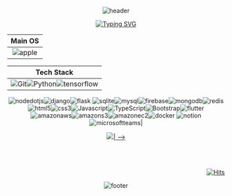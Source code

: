 <div align="center">
  
![header](https://capsule-render.vercel.app/api?type=Waving&color=0066e1&height=100)

[![Typing SVG](https://readme-typing-svg.demolab.com?font=Alkatra&weight=500&size=45&duration=6000&pause=3&color=0066e1&center=true&vCenter=false&multiline=true&repeat=true&width=1000&height=100&lines=6eom9eun's%20GitHub!%20👋)](https://git.io/typing-svg)
<!-- https://simpleicons.org/ -->

|Main OS|
|:---:|
|![apple](https://img.shields.io/badge/macos-ffffff.svg?&style=for-the-badge&logo=apple&logoColor=black)|

|Tech Stack|
|:---:|
|![Git](https://img.shields.io/badge/Git-F05032.svg?&style=for-the-badge&logo=Git&logoColor=white)![Python](https://img.shields.io/badge/Python-3776AB.svg?&style=for-the-badge&logo=Python&logoColor=white)![tensorflow](https://img.shields.io/badge/tensorflow-FF6F00.svg?&style=for-the-badge&logo=tensorflow&logoColor=white)
![nodedotjs](https://img.shields.io/badge/nodedotjs-339933.svg?&style=for-the-badge&logo=nodedotjs&logoColor=white)![django](https://img.shields.io/badge/django-092E20.svg?&style=for-the-badge&logo=django&logoColor=white)![flask](https://img.shields.io/badge/flask-000000.svg?&style=for-the-badge&logo=flask&logoColor=white)
![sqlite](https://img.shields.io/badge/sqlite-003B57.svg?&style=for-the-badge&logo=sqlite&logoColor=white)![mysql](https://img.shields.io/badge/mysql-4479A1.svg?&style=for-the-badge&logo=mysql&logoColor=white)![firebase](https://img.shields.io/badge/firebase-FFCA28.svg?&style=for-the-badge&logo=firebase&logoColor=black)![mongodb](https://img.shields.io/badge/mongodb-47A248.svg?&style=for-the-badge&logo=mongodb&logoColor=white)![redis](https://img.shields.io/badge/redis-DC382D.svg?&style=for-the-badge&logo=redis&logoColor=white)
![html5](https://img.shields.io/badge/html5-E34F26.svg?&style=for-the-badge&logo=html5&logoColor=white)![css3](https://img.shields.io/badge/css3-1572B6.svg?&style=for-the-badge&logo=css3&logoColor=white)![Javascript](https://img.shields.io/badge/javascript-F7DF1E.svg?&style=for-the-badge&logo=javascript&logoColor=black)![TypeScript](https://img.shields.io/badge/typescript-3178C6.svg?&style=for-the-badge&logo=TypeScript&logoColor=white)![Bootstrap](https://img.shields.io/badge/Bootstrap-7952B3.svg?&style=for-the-badge&logo=Bootstrap&logoColor=white)![flutter](https://img.shields.io/badge/flutter-02569B.svg?&style=for-the-badge&logo=flutter&logoColor=white)
![amazonaws](https://img.shields.io/badge/amazonaws-232F3E.svg?&style=for-the-badge&logo=amazonaws&logoColor=white)![amazons3](https://img.shields.io/badge/amazons3-569A31.svg?&style=for-the-badge&logo=amazons3&logoColor=white)![amazonec2](https://img.shields.io/badge/amazonec2-FF9900.svg?&style=for-the-badge&logo=amazonec2&logoColor=white)![docker](https://img.shields.io/badge/docker-2496ED.svg?&style=for-the-badge&logo=docker&logoColor=white)
![notion](https://img.shields.io/badge/notion-000000.svg?&style=for-the-badge&logo=notion&logoColor=white)![microsoftteams](https://img.shields.io/badge/microsoftteams-6264A7.svg?&style=for-the-badge&logo=microsoftteams&logoColor=white)|



<!-- ![Solved.ac 프로필](http://mazassumnida.wtf/api/v2/generate_badge?boj=ggoon98) -->

<!-- |Dev Study Blog|SNS|
|:---:|:---:|
|[![Velog's GitHub stats](https://velog-readme-stats.vercel.app/api?name=6eom9eun)](https://velog.io/@6eom9eun)|<!--<a href="https://www.instagram.com/6eom9eun/" target="_blank"><img src="https://img.shields.io/badge/instagram-E4405F?style=for-the-badge&logo=instagram&logoColor=white"/><br>--><a href="mailto:ggoon98@gmail.com" target="_blank"><img src="https://img.shields.io/badge/Gmail-EA4335?style=for-the-badge&logo=gmail&logoColor=white"/>| -->

<div align="right">
<br><br><br>
  
[![Hits](https://hits.seeyoufarm.com/api/count/incr/badge.svg?url=https%3A%2F%2Fgithub.com%2F6eom9eun&count_bg=%230066E1&title_bg=%23303030&icon=github.svg&icon_color=%23FFFFFF&title=GITHUB&edge_flat=false)](https://github.com/6eom9eun)
</div>



![footer](https://capsule-render.vercel.app/api?type=Waving&color=0066e1&height=100&section=footer)
